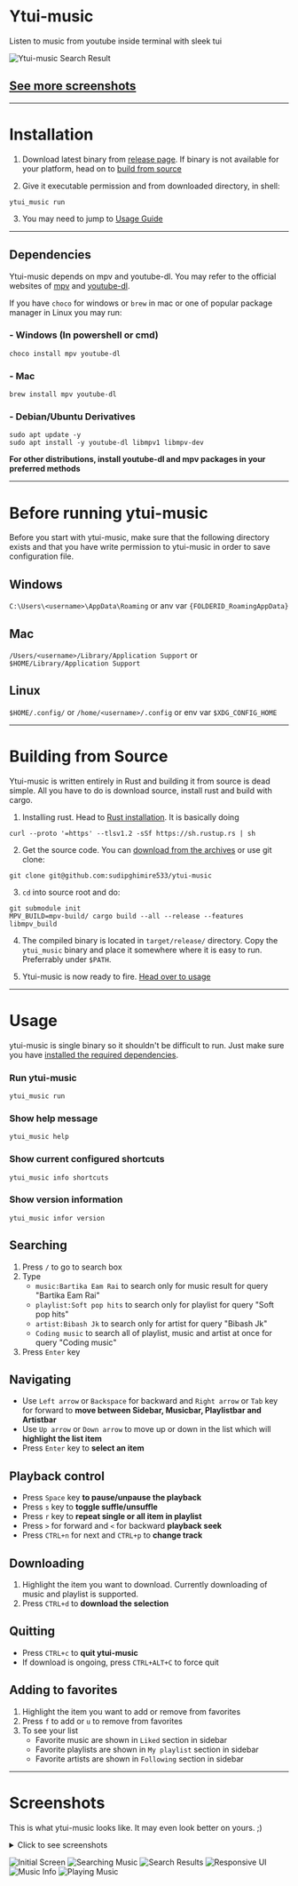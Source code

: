 # Ytui-music
Listen to music from youtube inside terminal with sleek tui

![Ytui-music Search Result](screenshots/search.png)

## [See more screenshots](#screenshots)

---

# Installation
1) Download latest binary from [release page](https://github.com/sudipghimire533/ytui-music/releases/latest).
If binary is not available for your platform, head on to [build from source](#building-from-source)

2) Give it executable permission and from downloaded directory, in shell:
```
ytui_music run
```
3) You may need to jump to [Usage Guide](#usage)

---

## Dependencies
Ytui-music depends on mpv and youtube-dl. You may refer to the official websites of [mpv](https://mpv.io) and [youtube-dl](https://yt-dl.org).

If you have `choco` for windows or `brew` in mac or one of popular package manager in Linux you may run:

### - Windows (In powershell or cmd)
```
choco install mpv youtube-dl
```

### - Mac
```
brew install mpv youtube-dl
```

### - Debian/Ubuntu Derivatives
```
sudo apt update -y
sudo apt install -y youtube-dl libmpv1 libmpv-dev
```
**For other distributions, install youtube-dl and mpv packages in your preferred methods**

---

# Before running ytui-music
Before you start with ytui-music, make sure that the following directory exists and that you have write permission to ytui-music in order to save configuration file.
## Windows
`C:\Users\<username>\AppData\Roaming` or anv var `{FOLDERID_RoamingAppData}`

## Mac
`/Users/<username>/Library/Application Support` or  `$HOME/Library/Application Support`

## Linux
`$HOME/.config/` or `/home/<username>/.config` or env var `$XDG_CONFIG_HOME`

---

# Building from Source
Ytui-music is written entirely in Rust and building it from source is dead simple. All you have to do is download source, install rust and build with cargo.

1) Installing rust. Head to [Rust installation](https://www.rust-lang.org/tools/install). It is basically doing
```
curl --proto '=https' --tlsv1.2 -sSf https://sh.rustup.rs | sh
```
2) Get the source code. You can [download from the archives]() or use git clone:
```
git clone git@github.com:sudipghimire533/ytui-music
```

3) `cd` into source root and do:
```
git submodule init
MPV_BUILD=mpv-build/ cargo build --all --release --features libmpv_build
```

4) The compiled binary is located in `target/release/` directory. Copy the `ytui_music` binary and place it somewhere where it is easy to run. Preferrably under `$PATH`.

5) Ytui-music is now ready to fire. [Head over to usage](#usage)

---

# Usage

ytui-music is single binary so it shouldn't be difficult to run. Just make sure you have [installed the required dependencies](#dependencies).

### Run ytui-music
```
ytui_music run
```
### Show help message
```
ytui_music help
```
### Show current configured shortcuts
```
ytui_music info shortcuts
```
### Show version information
```
ytui_music infor version
```

## Searching
1) Press `/` to go to search box
2) Type
    - `music:Bartika Eam Rai` to search only for music result for query "Bartika Eam Rai"
    - `playlist:Soft pop hits` to search only for playlist for query "Soft pop hits"
    - `artist:Bibash Jk` to search only for artist for query "Bibash Jk"
    - `Coding music` to search all of playlist, music and artist at once for query "Coding music"
3) Press `Enter` key

## Navigating
- Use `Left arrow` or `Backspace` for backward and `Right arrow` or `Tab` key for forward to **move between Sidebar, Musicbar, Playlistbar and Artistbar**
- Use `Up arrow` or `Down arrow` to move up or down in the list which will **highlight the list item**
- Press `Enter` key to **select an item**

## Playback control
- Press `Space` key **to pause/unpause the playback**
- Press `s` key to **toggle suffle/unsuffle**
- Press `r` key to **repeat single or all item in playlist**
- Press `>` for forward and `<` for backward **playback seek**
- Press `CTRL+n` for next and `CTRL+p` to **change track**

## Downloading
1) Highlight the item you want to download. Currently downloading of music and playlist is supported.
2) Press `CTRL+d` to **download the selection**

## Quitting
- Press `CTRL+c` to **quit ytui-music**
- If download is ongoing, press `CTRL+ALT+C` to force quit

## Adding to favorites
1) Highlight the item you want to add or remove from favorites
2) Press `f` to add or `u` to remove from favorites
3) To see your list
    - Favorite music are shown in `Liked` section in sidebar
    - Favorite playlists are shown in `My playlist` section in sidebar
    - Favorite artists are shown in `Following` section in sidebar

---

# Screenshots
This is what ytui-music looks like. It may even look better on yours. ;)
<details>

<summary> Click to see screenshots</sumary>

![Initial Screen](screenshots/initial-screen.png)
![Searching Music](screenshots/music-search.png)
![Search Results](screenshots/search.png)
![Responsive UI](screenshots/small-screen.png)
![Music Info](screenshots/music-info.png)
![Playing Music](screenshots/playing.png)

</details>
